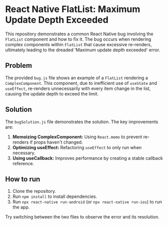 # React Native FlatList: Maximum Update Depth Exceeded

This repository demonstrates a common React Native bug involving the `FlatList` component and how to fix it. The bug occurs when rendering complex components within `FlatList` that cause excessive re-renders, ultimately leading to the dreaded 'Maximum update depth exceeded' error.

## Problem
The provided `bug.js` file shows an example of a `FlatList` rendering a `ComplexComponent`.  This component, due to inefficient use of `useState` and `useEffect`, re-renders unnecessarily with every item change in the list, causing the update depth to exceed the limit.

## Solution
The `bugSolution.js` file demonstrates the solution. The key improvements are:

1. **Memoizing ComplexComponent:** Using `React.memo` to prevent re-renders if props haven't changed.
2. **Optimizing useEffect:** Refactoring `useEffect` to only run when necessary.
3. **Using useCallback:** Improves performance by creating a stable callback reference.

## How to run
1. Clone the repository.
2. Run `npm install` to install dependencies.
3. Run `npx react-native run-android` (or `npx react-native run-ios`) to run the app.

Try switching between the two files to observe the error and its resolution.